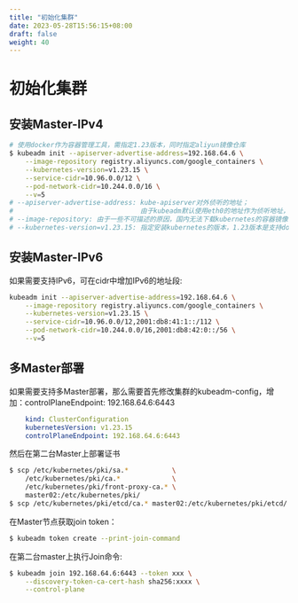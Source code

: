 ```yaml
---
title: "初始化集群"
date: 2023-05-28T15:56:15+08:00
draft: false
weight: 40
---
```


# 初始化集群

## 安装Master-IPv4

```bash
# 使用docker作为容器管理工具，需指定1.23版本，同时指定aliyun镜像仓库
$ kubeadm init --apiserver-advertise-address=192.168.64.6 \
    --image-repository registry.aliyuncs.com/google_containers \
    --kubernetes-version=v1.23.15 \
    --service-cidr=10.96.0.0/12 \
    --pod-network-cidr=10.244.0.0/16 \
    --v=5
# --apiserver-advertise-address: kube-apiserver对外侦听的地址；
#                                由于kubeadm默认使用eth0的地址作为侦听地址，在某些情况下不适用
# --image-repository: 由于一些不可描述的原因，国内无法下载kubernetes的容器镜像，这里使用阿里云的镜像仓库
# --kubernetes-version=v1.23.15: 指定安装kubernetes的版本，1.23版本是支持docker作为容器支持的
```

## 安装Master-IPv6

如果需要支持IPv6，可在cidr中增加IPv6的地址段:

```bash
kubeadm init --apiserver-advertise-address=192.168.64.6 \
    --image-repository registry.aliyuncs.com/google_containers \
    --kubernetes-version=v1.23.15 \
    --service-cidr=10.96.0.0/12,2001:db8:41:1::/112 \
    --pod-network-cidr=10.244.0.0/16,2001:db8:42:0::/56 \
    --v=5
```

## 多Master部署

如果需要支持多Master部署，那么需要首先修改集群的kubeadm-config，增加：controlPlaneEndpoint: 192.168.64.6:6443

```yaml
    kind: ClusterConfiguration
    kubernetesVersion: v1.23.15
    controlPlaneEndpoint: 192.168.64.6:6443
```

然后在第二台Master上部署证书

```bash
$ scp /etc/kubernetes/pki/sa.*           \
    /etc/kubernetes/pki/ca.*             \
    /etc/kubernetes/pki/front-proxy-ca.* \
    master02:/etc/kubernetes/pki/
$ scp /etc/kubernetes/pki/etcd/ca.* master02:/etc/kubernetes/pki/etcd/
```

在Master节点获取join token：
```bash
$ kubeadm token create --print-join-command
```

在第二台master上执行Join命令:

```bash
$ kubeadm join 192.168.64.6:6443 --token xxx \
    --discovery-token-ca-cert-hash sha256:xxxx \
    --control-plane 
```